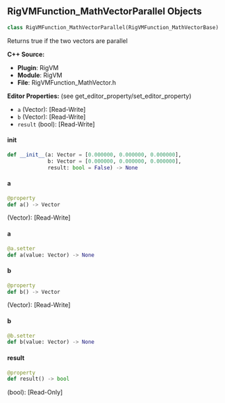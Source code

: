 ## RigVMFunction_MathVectorParallel Objects

```python
class RigVMFunction_MathVectorParallel(RigVMFunction_MathVectorBase)
```

Returns true if the two vectors are parallel

**C++ Source:**

- **Plugin**: RigVM
- **Module**: RigVM
- **File**: RigVMFunction_MathVector.h

**Editor Properties:** (see get_editor_property/set_editor_property)

- ``a`` (Vector):  [Read-Write]
- ``b`` (Vector):  [Read-Write]
- ``result`` (bool):  [Read-Write]

<a id="unreal.RigVMFunction_MathVectorParallel.__init__"></a>

#### __init__

```python
def __init__(a: Vector = [0.000000, 0.000000, 0.000000],
             b: Vector = [0.000000, 0.000000, 0.000000],
             result: bool = False) -> None
```

<a id="unreal.RigVMFunction_MathVectorParallel.a"></a>

#### a

```python
@property
def a() -> Vector
```

(Vector):  [Read-Write]

<a id="unreal.RigVMFunction_MathVectorParallel.a"></a>

#### a

```python
@a.setter
def a(value: Vector) -> None
```

<a id="unreal.RigVMFunction_MathVectorParallel.b"></a>

#### b

```python
@property
def b() -> Vector
```

(Vector):  [Read-Write]

<a id="unreal.RigVMFunction_MathVectorParallel.b"></a>

#### b

```python
@b.setter
def b(value: Vector) -> None
```

<a id="unreal.RigVMFunction_MathVectorParallel.result"></a>

#### result

```python
@property
def result() -> bool
```

(bool):  [Read-Only]

<a id="unreal.RigUnit_MathVectorParallel"></a>